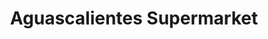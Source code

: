 ---
title: "Aguascalientes Supermarket"
url: /ligonier/aguascalientes-supermarket/
shop: Lebensmittel
---